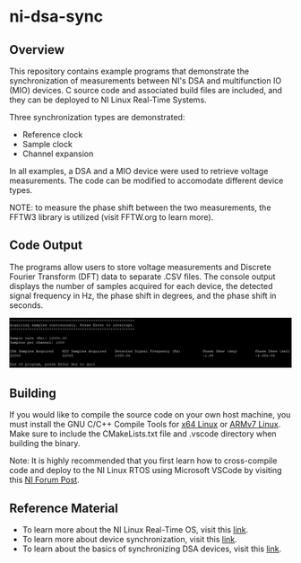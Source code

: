 # ni-dsa-sync

## Overview
<p>This repository contains example programs that demonstrate the synchronization of measurements between NI's DSA and multifunction IO (MIO) devices. C source code and associated build files are included, and they can be deployed to NI Linux Real-Time Systems.
  
Three synchronization types are demonstrated:
  * Reference clock 
  * Sample clock 
  * Channel expansion

In all examples, a DSA and a MIO device were used to retrieve voltage measurements. The code can be modified to accomodate different device types. 
 
NOTE: to measure the phase shift between the two measurements, the FFTW3 library is utilized (visit FFTW.org to learn more).</p>

## Code Output
<p>The programs allow users to store voltage measurements and Discrete Fourier Transform (DFT) data to separate .CSV files. The console output displays the number of samples acquired for each device, the detected signal frequency in Hz, the phase shift in degrees, and the phase shift in seconds.</p>
  
![Console output](https://github.com/edavis0/ni-dsa-sync/blob/main/ConsoleOutImage.png)
  
## Building
If you would like to compile the source code on your own host machine, you must install the GNU C/C++ Compile Tools for [x64 Linux][1] or [ARMv7 Linux][2]. Make sure to include the CMakeLists.txt file and .vscode directory when building the binary.

Note: It is highly recommended that you first learn how to cross-compile code and deploy to the NI Linux RTOS using Microsoft VSCode by visiting this [NI Forum Post](https://forums.ni.com/t5/NI-Linux-Real-Time-Documents/NI-Linux-Real-Time-Cross-Compiling-Using-the-NI-Linux-Real-Time/ta-p/4026449 "NI forum post").
  
## Reference Material
* To learn more about the NI Linux Real-Time OS, visit this [link](https://www.ni.com/en-us/shop/linux.html "link").
* To learn more about device synchronization, visit this [link](https://www.ni.com/en-us/support/documentation/supplemental/10/synchronization-explained.html).
* To learn about the basics of synchronizing DSA devices, visit this [link](https://www.ni.com/en-us/support/documentation/supplemental/10/dynamic-signal-acquisition--dsa--synchronization-basics.html "link").

[1]: https://www.ni.com/en-us/support/downloads/software-products/download.gnu-c---c---compile-tools-x64.html#338442 "x64 Linux" 
[2]: https://www.ni.com/en-us/support/downloads/software-products/download.gnu-c---c---compile-tools-for-armv7.html#338448 "ARMv7 Linux" 

